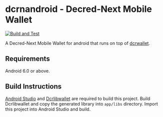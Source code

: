 # dcrnandroid - Decred-Next Mobile Wallet

[![Build and Test](https://github.com/planetdecred/dcrandroid/workflows/Build%20and%20Test/badge.svg)](https://github.com/planetdecred/dcrandroid/actions)

A Decred-Next Mobile Wallet for android that runs on top of [dcrwallet](https://github.com/decred/dcrwallet).

## Requirements

Android 6.0 or above.

## Build Instructions
[Android Studio](https://developer.android.com/studio/index.html) and [Dcrlibwallet](https://github.com/planetdecred/dcrlibwallet) are required to build this project. Build Dcrlibwallet and copy the generated library into `app/libs` directory. Import this project into Android Studio and build.